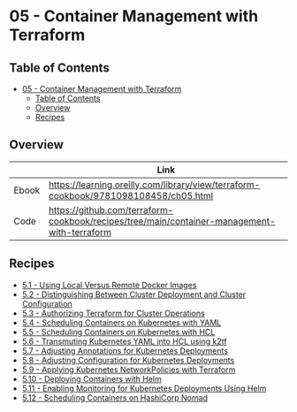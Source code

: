 # 05 - Container Management with Terraform

## Table of Contents

<!-- TOC -->
* [05 - Container Management with Terraform](#05---container-management-with-terraform)
  * [Table of Contents](#table-of-contents)
  * [Overview](#overview)
  * [Recipes](#recipes)
<!-- TOC -->

## Overview

|       | Link                                                                                 |
|-------|--------------------------------------------------------------------------------------|
| Ebook | https://learning.oreilly.com/library/view/terraform-cookbook/9781098108458/ch05.html |
| Code  | https://github.com/terraform-cookbook/recipes/tree/main/container-management-with-terraform    |

## Recipes

* [5.1 - Using Local Versus Remote Docker Images](using-local-versus-remote-docker-images)
* [5.2 - Distinguishing Between Cluster Deployment and Cluster Configuration](distinguishing-between-cluster-deployment-and-cluster-configuration)
* [5.3 - Authorizing Terraform for Cluster Operations](authorizing-terraform-for-cluster-operations)
* [5.4 - Scheduling Containers on Kubernetes with YAML](scheduling-containers-on-kubernetes-with-yaml)
* [5.5 - Scheduling Containers on Kubernetes with HCL](scheduling-containers-on-kubernetes-with-hcl)
* [5.6 - Transmuting Kubernetes YAML into HCL using k2tf](transmuting-kubernetes-yaml-into-hcl-using-k2tf)
* [5.7 - Adjusting Annotations for Kubernetes Deployments](adjusting-annotations-for-kubernetes-deployments)
* [5.8 - Adjusting Configuration for Kubernetes Deployments](adjusting-configuration-for-kubernetes-deployments)
* [5.9 - Applying Kubernetes NetworkPolicies with Terraform](applying-kubernetes-networkpolicies-with-terraform)
* [5.10 - Deploying Containers with Helm](deploying-containers-with-helm)
* [5.11 - Enabling Monitoring for Kubernetes Deployments Using Helm](enabling-monitoring-for-kubernetes-deployments-using-helm)
* [5.12 - Scheduling Containers on HashiCorp Nomad](scheduling-containers-on-hashicorp-nomad)
